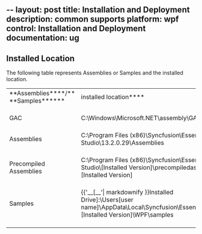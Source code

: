 --
layout: post
title: Installation and Deployment
description: common supports
platform: wpf
control: Installation and Deployment
documentation: ug
---

## Installed Location

The following table represents Assemblies or Samples and the installed location.

<table>
<tr>
<td>
**Assemblies****/** **Samples******<br/><br/></td><td>
installed location****<br/><br/></td></tr>
<tr>
<td>
GAC<br/><br/></td><td>
C:\Windows\Microsoft.NET\assembly\GAC_MSIL<br/><br/></td></tr>
<tr>
<td>
Assemblies<br/><br/></td><td>
C:\Program Files (x86)\Syncfusion\Essential Studio\13.2.0.29\Assemblies<br/><br/></td></tr>
<tr>
<td>
Precompiled Assemblies<br/><br/></td><td>
C:\Program Files (x86)\Syncfusion\Essential Studio\[Installed Version]\precompiledassemblies\[Installed Version]<br/><br/></td></tr>
<tr>
<td>
Samples<br/><br/></td><td>
{{'__[__'| markdownify }}Installed Drive]:\Users[user name]\AppData\Local\Syncfusion\EssentialStudio\[Installed Version]\WPF\samples<br/><br/></td></tr>
</table>
